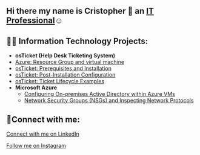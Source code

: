 ## Hi there my name is Cristopher 👋 an <a href="https://www.linkedin.com/in/Cristopher-Gomez">IT Professional</a>☺</h1>

<h2>👨‍💻 Information Technology Projects:</h2>

- <b>osTicket (Help Desk Ticketing System)</b>
-  [Azure: Resource Group and virtual machine](https://github.com/CrisGomez716/azure-VM)
  - [osTicket: Prerequisites and Installation](https://github.com/CrisGomez716/osticket-prereqs)
  - [osTicket: Post-Installation Configuration](https://github.com/CrisGomez716/post-install-config)
  - [osTicket: Ticket Lifecycle Examples](https://github.com/CrisGomez716/ticket-lifecycle)
- <b>Microsoft Azure</b>
  - [Configuring On-premises Active Directory within Azure VMs](https://github.com/CrisGomez716/configure-ad)
  - [Network Security Groups (NSGs) and Inspecting Network Protocols](https://github.com/CrisGomez716/azure-network-protocols)

<h2>🤳Connect with me:</h2>

[Connect with me on LinkedIn](https://www.linkedin.com/in/cristopher-gomez-695638214/)

[Follow me on Instagram](https://www.instagram.com/chris._.gomez/)


<!--
**CrisGomez716/CrisGomez716** is a ✨ _special_ ✨ repository because its `README.md` (this file) appears on your GitHub profile.

Here are some ideas to get you started:

- 🔭 I’m currently working on ...
- 🌱 I’m currently learning ...
- 👯 I’m looking to collaborate on ...
- 🤔 I’m looking for help with ...
- 💬 Ask me about ...
- 📫 How to reach me: ...
- 😄 Pronouns: ...
- ⚡ Fun fact: ...
-->
